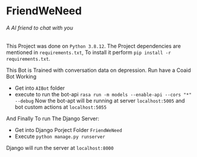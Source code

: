 # FriendWeNeed
###### A AI friend to chat with you

This Project was done on `Python 3.8.12`.
The Project dependencies are mentioned in `requirements.txt`, To install it perform `pip install -r requirements.txt`.

This Bot is Trained with conversation data on depression.
Run have a Coaid Bot Working 
* Get into `AIBot` folder
* execute to run the bot-api `rasa run -m models --enable-api --cors "*" --debug`
Now the bot-apt will be running at server `localhost:5005` and bot custom actions at `localhost:5055`

And Finally To run The Django Server:
* Get into Django Porject Folder `FriendWeNeed`
* Execute `python manage.py runserver`

Django will run the server at `localhost:8000`
